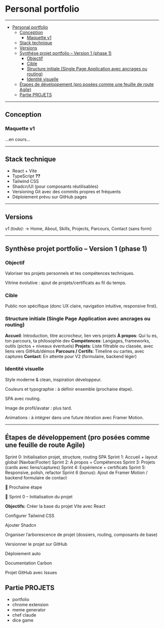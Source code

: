 # Personal portfolio

---

- [Personal portfolio](#personal-portfolio)
  - [Conception](#conception)
    - [Maquette v1](#maquette-v1)
  - [Stack technique](#stack-technique)
  - [Versions](#versions)
  - [Synthèse projet portfolio – Version 1 (phase 1)](#synthèse-projet-portfolio--version-1-phase-1)
    - [Objectif](#objectif)
    - [Cible](#cible)
    - [Structure initiale (Single Page Application avec ancrages ou routing)](#structure-initiale-single-page-application-avec-ancrages-ou-routing)
    - [Identité visuelle](#identité-visuelle)
  - [Étapes de développement (pro posées comme une feuille de route Agile)](#étapes-de-développement-pro-posées-comme-une-feuille-de-route-agile)
  - [Partie PROJETS](#partie-projets)

---

## Conception

### Maquette v1

...en cours...

---

## Stack technique

- React + Vite
- TypeScript **??**
- Tailwind CSS
- Shadcn/UI (pour composants réutilisables)
- Versioning Git avec des commits propres et fréquents
- Déploiement prévu sur GitHub pages

---

## Versions

*v1 (todo):* -> Home, About, Skills, Projects, Parcours, Contact (sans form)

---

## Synthèse projet portfolio – Version 1 (phase 1)

### Objectif

Valoriser tes projets personnels et tes compétences techniques.

Vitrine évolutive : ajout de projets/certificats au fil du temps.

### Cible

Public non spécifique (donc UX claire, navigation intuitive, responsive first).

### Structure initiale (Single Page Application avec ancrages ou routing)

**Accueil**: Introduction, titre accrocheur, lien vers projets
**À propos**: Qui tu es, ton parcours, ta philosophie dev
**Compétences**: Langages, frameworks, outils (pictos + niveaux éventuels)
**Projets**: Liste filtrable ou classée, avec liens vers GitHub/démos
**Parcours / Certifs**: Timeline ou cartes, avec captures
**Contact**: En attente pour V2 (formulaire, backend léger)

### Identité visuelle

Style moderne & clean, inspiration développeur.

Couleurs et typographie : à définir ensemble (prochaine étape).

SPA avec routing.

Image de profil/avatar : plus tard.

Animations : à intégrer dans une future itération avec Framer Motion.

---

## Étapes de développement (pro posées comme une feuille de route Agile)

Sprint 0: Initialisation projet, structure, routing SPA
Sprint 1: Accueil + layout global (Navbar/Footer)
Sprint 2: À propos + Compétences
Sprint 3: Projets (cards avec liens/captures)
Sprint 4: Expérience + certificats
Sprint 5: Responsive, polish, refactor
Sprint 6 (bonus): Ajout de Framer Motion / backend formulaire de contact

📌 Prochaine étape

🚀 Sprint 0 – Initialisation du projet

**Objectifs:** Créer la base du projet Vite avec React

Configurer Tailwind CSS

Ajouter Shadcn

Organiser l’arborescence de projet (dossiers, routing, composants de base)

Versionner le projet sur GitHub

Déploiement auto

Documentation Carbon

Projet GitHub avec Issues

## Partie PROJETS

- portfolio
- chrome extension
- meme generator
- chef claude
- dice game
